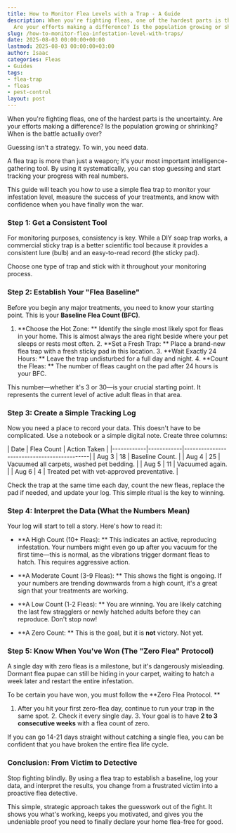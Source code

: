 ```yaml
---
title: How to Monitor Flea Levels with a Trap - A Guide
description: When you're fighting fleas, one of the hardest parts is the uncertainty.
  Are your efforts making a difference? Is the population growing or shrinking?
slug: /how-to-monitor-flea-infestation-level-with-traps/
date: 2025-08-03 00:00:00+00:00
lastmod: 2025-08-03 00:00:00+03:00
author: Isaac
categories: Fleas
- Guides
tags:
- flea-trap
- fleas
- pest-control
layout: post
---
```

When you're fighting fleas, one of the hardest parts is the uncertainty. Are your efforts making a difference? Is the population growing or shrinking? When is the battle actually over?

Guessing isn't a strategy. To win, you need data.

A flea trap is more than just a weapon; it's your most important intelligence-gathering tool. By using it systematically, you can stop guessing and start tracking your progress with real numbers.

This guide will teach you how to use a simple flea trap to monitor your infestation level, measure the success of your treatments, and know with confidence when you have finally won the war.

###  Step 1: Get a Consistent Tool

For monitoring purposes, consistency is key. While a DIY soap trap works, a commercial sticky trap is a better scientific tool because it provides a consistent lure (bulb) and an easy-to-read record (the sticky pad).

Choose one type of trap and stick with it throughout your monitoring process.

###  Step 2: Establish Your "Flea Baseline"

Before you begin any major treatments, you need to know your starting point. This is your **Baseline Flea Count (BFC)**.

1. **Choose the Hot Zone: ** Identify the single most likely spot for fleas in your home. This is almost always the area right beside where your pet sleeps or rests most often. 2. **Set a Fresh Trap: ** Place a brand-new flea trap with a fresh sticky pad in this location. 3. **Wait Exactly 24 Hours: ** Leave the trap undisturbed for a full day and night. 4. **Count the Fleas: ** The number of fleas caught on the pad after 24 hours is your BFC.

This number—whether it's 3 or 30—is your crucial starting point. It represents the current level of active adult fleas in that area.

###  Step 3: Create a Simple Tracking Log

Now you need a place to record your data. This doesn't have to be complicated. Use a notebook or a simple digital note. Create three columns:

| Date | Flea Count | Action Taken | |------------|------------|--------------------------------------------| | Aug 3 | 18 | Baseline Count. | | Aug 4 | 25 | Vacuumed all carpets, washed pet bedding. | | Aug 5 | 11 | Vacuumed again. | | Aug 6 | 4 | Treated pet with vet-approved preventative. |

Check the trap at the same time each day, count the new fleas, replace the pad if needed, and update your log. This simple ritual is the key to winning.

###  Step 4: Interpret the Data (What the Numbers Mean)

Your log will start to tell a story. Here's how to read it:

* **A High Count (10+ Fleas): ** This indicates an active, reproducing infestation. Your numbers might even go up after you vacuum for the first time—this is normal, as the vibrations trigger dormant fleas to hatch. This requires aggressive action.

* **A Moderate Count (3-9 Fleas): ** This shows the fight is ongoing. If your numbers are trending downwards from a high count, it's a great sign that your treatments are working.

* **A Low Count (1-2 Fleas): ** You are winning. You are likely catching the last few stragglers or newly hatched adults before they can reproduce. Don't stop now!

* **A Zero Count: ** This is the goal, but it is **not** victory. Not yet.

###  Step 5: Know When You've Won (The "Zero Flea" Protocol)

A single day with zero fleas is a milestone, but it's dangerously misleading. Dormant flea pupae can still be hiding in your carpet, waiting to hatch a week later and restart the entire infestation.

To be certain you have won, you must follow the **Zero Flea Protocol. **

1. After you hit your first zero-flea day, continue to run your trap in the same spot. 2. Check it every single day. 3. Your goal is to have **2 to 3 consecutive weeks** with a flea count of zero.

If you can go 14-21 days straight without catching a single flea, you can be confident that you have broken the entire flea life cycle.

###  Conclusion: From Victim to Detective

Stop fighting blindly. By using a flea trap to establish a baseline, log your data, and interpret the results, you change from a frustrated victim into a proactive flea detective.

This simple, strategic approach takes the guesswork out of the fight. It shows you what's working, keeps you motivated, and gives you the undeniable proof you need to finally declare your home flea-free for good.